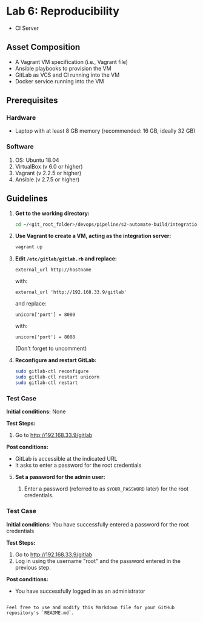 # Lab 6: Reproducibility
- CI Server
  
## Asset Composition
- A Vagrant VM specification (i.e., Vagrant file)
- Ansible playbooks to provision the VM
- GitLab as VCS and CI running into the VM
- Docker service running into the VM

## Prerequisites
### Hardware
- Laptop with at least 8 GB memory (recommended: 16 GB, ideally 32 GB)

### Software
1. OS: Ubuntu 18.04
2. VirtualBox (v 6.0 or higher)
3. Vagrant (v 2.2.5 or higher)
4. Ansible (v 2.7.5 or higher)

## Guidelines
1. **Get to the working directory:**
   ```bash
   cd ~/<git_root_folder>/devops/pipeline/s2-automate-build/integration-server
   ```

2. **Use Vagrant to create a VM, acting as the integration server:**

   ```bash
   vagrant up
   ```

3. **Edit `/etc/gitlab/gitlab.rb` and replace:**

   ```plaintext
   external_url http://hostname
   ```

   with:

   ```plaintext
   external_url 'http://192.168.33.9/gitlab'
   ```

   and replace:

   ```plaintext
   unicorn['port'] = 8080
   ```

   with:

   ```plaintext
   unicorn['port'] = 8088
   ```

   (Don't forget to uncomment)

4. **Reconfigure and restart GitLab:**

   ```bash
   sudo gitlab-ctl reconfigure
   sudo gitlab-ctl restart unicorn
   sudo gitlab-ctl restart
   ```

### Test Case

**Initial conditions:** None

**Test Steps:**

1. Go to http://192.168.33.9/gitlab

**Post conditions:**

- GitLab is accessible at the indicated URL
- It asks to enter a password for the root credentials

5. **Set a password for the admin user:**

   1. Enter a password (referred to as `$YOUR_PASSWORD` later) for the root credentials.

### Test Case

**Initial conditions:** You have successfully entered a password for the root credentials

**Test Steps:**

1. Go to http://192.168.33.9/gitlab
2. Log in using the username "root" and the password entered in the previous step.

**Post conditions:**

- You have successfully logged in as an administrator
```

Feel free to use and modify this Markdown file for your GitHub repository's `README.md`.
